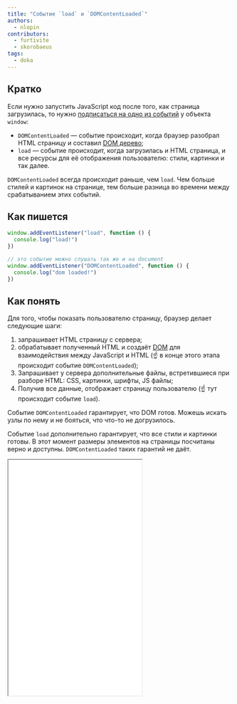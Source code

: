 ```yaml
---
title: "Событие `load` и `DOMContentLoaded`"
authors:
  - nlopin
contributors:
  - furtivite
  - skorobaeus
tags:
  - doka
---
```


## Кратко

Если нужно запустить JavaScript код после того, как страница загрузилась, то нужно [подписаться на одно из событий](/js/events/) у объекта `window`:

- `DOMContentLoaded` — событие происходит, когда браузер разобрал HTML страницу и составил [DOM дерево](/js/dom/);
- `load` — событие происходит, когда загрузилась и HTML страница, и все ресурсы для её отображения пользователю: стили, картинки и так далее.

`DOMContentLoaded` всегда происходит раньше, чем `load`. Чем больше стилей и картинок на странице, тем больше разница во времени между срабатыванием этих событий.

## Как пишется

```js
window.addEventListener("load", function () {
  console.log("load!")
})

// это событие можно слушать так же и на document
window.addEventListener("DOMContentLoaded", function () {
  console.log("dom loaded!")
})
```

## Как понять

Для того, чтобы показать пользователю страницу, браузер делает следующие шаги:

1. запрашивает HTML страницу с сервера;
2. обрабатывает полученный HTML и создаёт [DOM](/js/dom/) для взаимодействия между JavaScript и HTML (☝️ в конце этого этапа происходит событие `DOMContentLoaded`);
3. Запрашивает у сервера дополнительные файлы, встретившиеся при разборе HTML: CSS, картинки, шрифты, JS файлы;
4. Получив все данные, отображает страницу пользователю (☝️ тут происходит событие `load`).

Событие `DOMContentLoaded` гарантирует, что DOM готов. Можешь искать узлы по нему и не бояться, что что-то не догрузилось.

Событие `load` дополнительно гарантирует, что все стили и картинки готовы. В этот момент размеры элементов на страницы посчитаны верно и доступны. `DOMContentLoaded` таких гарантий не даёт.

<iframe height="530" title="Разница между событиями load и DOMContentloaded" src="demos/overloaded/"></iframe>
